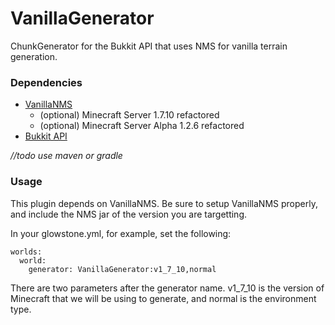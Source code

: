 VanillaGenerator
=============

ChunkGenerator for the Bukkit API that uses NMS for vanilla terrain generation.

### Dependencies ###

* [VanillaNMS](https://github.com/coelho/vanillanms)
  * (optional) Minecraft Server 1.7.10 refactored
  * (optional) Minecraft Server Alpha 1.2.6 refactored
* [Bukkit API](http://repo.bukkit.org/content/groups/public/org/bukkit/bukkit/1.7.9-R0.2/bukkit-1.7.9-R0.2.jar)

*//todo use maven or gradle*

### Usage ###

This plugin depends on VanillaNMS. Be sure to setup VanillaNMS properly, and include the NMS jar of the version you are targetting.

In your glowstone.yml, for example, set the following:
```
worlds:
  world:
    generator: VanillaGenerator:v1_7_10,normal
```
There are two parameters after the generator name. v1_7_10 is the version of Minecraft that we will be using to generate, and normal is the environment type.
